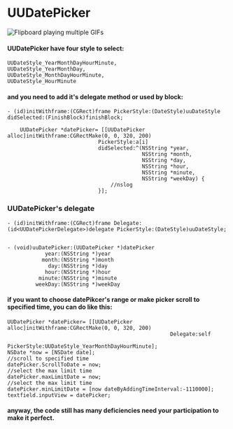 UUDatePicker
===============

![Flipboard playing multiple GIFs](https://github.com/ZhipingYang/UUDatePicker/raw/master/UUDatePikcer_Max_MinTests/datePicker.gif)

#### UUDatePicker have four style to select:

    UUDateStyle_YearMonthDayHourMinute,
    UUDateStyle_YearMonthDay,
    UUDateStyle_MonthDayHourMinute,
    UUDateStyle_HourMinute

#### and you need to add it's delegate method or used by block:

    - (id)initWithframe:(CGRect)frame PickerStyle:(DateStyle)uuDateStyle didSelected:(FinishBlock)finishBlock;
        
        UUDatePicker *datePicker= [[UUDatePicker alloc]initWithframe:CGRectMake(0, 0, 320, 200)
                                 PickerStyle:a[i]
                                 didSelected:^(NSString *year,
                                               NSString *month,
                                               NSString *day,
                                               NSString *hour,
                                               NSString *minute,
                                               NSString *weekDay) {
                                     //nslog
                                 }];

### UUDatePicker's delegate

    - (id)initWithframe:(CGRect)frame Delegate:(id<UUDatePickerDelegate>)delegate PickerStyle:(DateStyle)uuDateStyle;


    - (void)uuDatePicker:(UUDatePicker *)datePicker
                year:(NSString *)year
               month:(NSString *)month
                 day:(NSString *)day
                hour:(NSString *)hour
              minute:(NSString *)minute
             weekDay:(NSString *)weekDay

#### if you want to choose datePikcer's range or make picker scroll to specified time, you can do like this:

    UUDatePicker *datePicker= [[UUDatePicker alloc]initWithframe:CGRectMake(0, 0, 320, 200)
                                                        Delegate:self
                                                     PickerStyle:UUDateStyle_YearMonthDayHourMinute];
    NSDate *now = [NSDate date];
    //scroll to specified time
    datePicker.ScrollToDate = now;
    //select the max limit time
    datePicker.maxLimitDate = now;
    //select the max limit time
    datePicker.minLimitDate = [now dateByAddingTimeInterval:-1110000];
    textfield.inputView = datePicker;

#### anyway, the code still has many deficiencies need your participation to make it perfect. 

